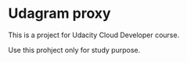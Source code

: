 # Udagram proxy

This is a project for Udacity Cloud Developer course.

Use this prohject only for study purpose.
